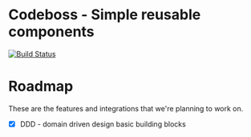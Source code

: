 # Codeboss - Simple reusable components

[![Build Status](https://travis-ci.com/codeboss-co/Codeboss.svg?branch=master)](https://travis-ci.com/codeboss-co/Codeboss)

# Roadmap

These are the features and integrations that we're planning to work on.

* [x] DDD - domain driven design basic building blocks
